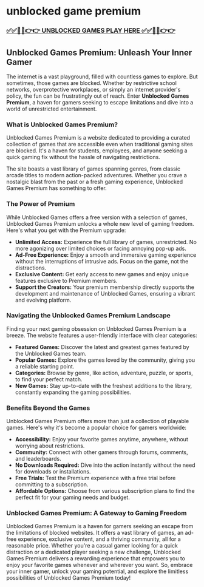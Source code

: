 # unblocked game premium

### [✅✅🔴🔴👉👉 UNBLOCKED GAMES PLAY HERE ✅✅🔴🔴👉👉](https://topstoryindia.com)

## Unblocked Games Premium: Unleash Your Inner Gamer

The internet is a vast playground, filled with countless games to explore. But sometimes, those games are blocked. Whether by restrictive school networks, overprotective workplaces, or simply an internet provider's policy, the fun can be frustratingly out of reach. Enter **Unblocked Games Premium**, a haven for gamers seeking to escape limitations and dive into a world of unrestricted entertainment.

### What is Unblocked Games Premium?

Unblocked Games Premium is a website dedicated to providing a curated collection of games that are accessible even when traditional gaming sites are blocked. It's a haven for students, employees, and anyone seeking a quick gaming fix without the hassle of navigating restrictions. 

The site boasts a vast library of games spanning genres, from classic arcade titles to modern action-packed adventures. Whether you crave a nostalgic blast from the past or a fresh gaming experience, Unblocked Games Premium has something to offer.

### The Power of Premium

While Unblocked Games offers a free version with a selection of games, Unblocked Games Premium unlocks a whole new level of gaming freedom. Here's what you get with the Premium upgrade:

* **Unlimited Access:** Experience the full library of games, unrestricted. No more agonizing over limited choices or facing annoying pop-up ads. 
* **Ad-Free Experience:** Enjoy a smooth and immersive gaming experience without the interruptions of intrusive ads. Focus on the game, not the distractions.
* **Exclusive Content:** Get early access to new games and enjoy unique features exclusive to Premium members. 
* **Support the Creators:** Your premium membership directly supports the development and maintenance of Unblocked Games, ensuring a vibrant and evolving platform.

### Navigating the Unblocked Games Premium Landscape

Finding your next gaming obsession on Unblocked Games Premium is a breeze. The website features a user-friendly interface with clear categories:

* **Featured Games:** Discover the latest and greatest games featured by the Unblocked Games team. 
* **Popular Games:** Explore the games loved by the community, giving you a reliable starting point.
* **Categories:** Browse by genre, like action, adventure, puzzle, or sports, to find your perfect match.
* **New Games:** Stay up-to-date with the freshest additions to the library, constantly expanding the gaming possibilities.

### Benefits Beyond the Games

Unblocked Games Premium offers more than just a collection of playable games. Here's why it's become a popular choice for gamers worldwide:

* **Accessibility:**  Enjoy your favorite games anytime, anywhere, without worrying about restrictions. 
* **Community:** Connect with other gamers through forums, comments, and leaderboards.
* **No Downloads Required:** Dive into the action instantly without the need for downloads or installations. 
* **Free Trials:** Test the Premium experience with a free trial before committing to a subscription.
* **Affordable Options:** Choose from various subscription plans to find the perfect fit for your gaming needs and budget.

### Unblocked Games Premium: A Gateway to Gaming Freedom

Unblocked Games Premium is a haven for gamers seeking an escape from the limitations of blocked websites. It offers a vast library of games, an ad-free experience, exclusive content, and a thriving community, all for a reasonable price. Whether you're a casual gamer looking for a quick distraction or a dedicated player seeking a new challenge, Unblocked Games Premium delivers a rewarding experience that empowers you to enjoy your favorite games whenever and wherever you want. So, embrace your inner gamer, unlock your gaming potential, and explore the limitless possibilities of Unblocked Games Premium today!